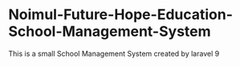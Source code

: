 # Noimul-Future-Hope-Education-School-Management-System
This is a small School Management System created by laravel 9
